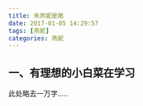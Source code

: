 ```yaml
---
title: 朱燕妮是猪
date: 2017-01-05 14:29:57
tags: [燕妮]
categories: 燕妮
---
```



## 一、有理想的小白菜在学习  

此处略去一万字.....
